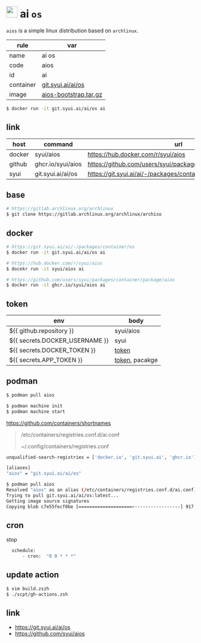 # <img src="./icon/ai.png" width="30"> ai `os` 

`aios` is a simple linux distribution based on `archlinux`.

|rule|var|
|---|---|
|name|ai os|
|code|aios|
|id|ai|
|container|[git.syui.ai/ai/os](https://git.syui.ai/ai/-/packages/container/os/latest)|
|image|[aios-bootstrap.tar.gz](https://github.com/syui/aios/releases/download/latest/aios-bootstrap.tar.gz)|

```sh
$ docker run -it git.syui.ai/ai/os ai
```

## link

|host|command|url|
|---|---|---|
|docker|syui/aios|https://hub.docker.com/r/syui/aios|
|github|ghcr.io/syui/aios|https://github.com/users/syui/packages/container/package/aios|
|syui|git.syui.ai/ai/os|https://git.syui.ai/ai/-/packages/container/os|

## base

```sh
# https://gitlab.archlinux.org/archlinux
$ git clone https://gitlab.archlinux.org/archlinux/archiso
```

## docker

```sh
# https://git.syui.ai/ai/-/packages/container/os
$ docker run -it git.syui.ai/ai/os ai

# https://hub.docker.com/r/syui/aios
$ docekr run -it syui/aios ai

# https://github.com/users/syui/packages/container/package/aios
$ docker run -it ghcr.io/syui/aios ai
```

## token

|env|body|
|---|---|
|${{ github.repository }}|syui/aios|
|${{ secrets.DOCKER_USERNAME }}|syui|
|${{ secrets.DOCKER_TOKEN }}|[token](https://matsuand.github.io/docs.docker.jp.onthefly/docker-hub/access-tokens/)|
|${{ secrets.APP_TOKEN }}|[token](https://docs.github.com/ja/authentication/keeping-your-account-and-data-secure/managing-your-personal-access-tokens), pacakge|

## podman

```sh
$ podman pull aios

$ podman machine init
$ podman machine start
```

https://github.com/containers/shortnames

> /etc/containers/registries.conf.d/ai.conf
>
> ~/.config/containers/registries.conf

```sh
unqualified-search-registries = ['docker.io', 'git.syui.ai', 'ghcr.io']

[aliases]
"aios" = "git.syui.ai/ai/os"
```

```sh
$ podman pull aios
Resolved "aios" as an alias (/etc/containers/registries.conf.d/ai.conf)
Trying to pull git.syui.ai/ai/os:latest...
Getting image source signatures
Copying blob c7e55fecf0be [====================>-----------------] 917.4MiB / 1.7GiB
```

## cron

stop

```sh
  schedule:
      - cron:  "0 0 * * *"
```

## update action

```sh
$ vim build.zszh
$ ./scpt/gh-actions.zsh
```

## link

- https://git.syui.ai/ai/os
- https://github.com/syui/aios

